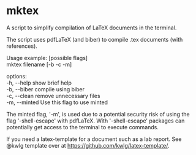 # mktex
A script to simplify compilation of LaTeX documents in the terminal.

The script uses pdfLaTeX (and biber) to compile .tex documents (with references).

Usage example: [possible flags]<br />
  mktex filename [-b -c -m]
  
options: <br />
  -h, --help            show brief help<br />
  -b, --biber           compile using biber<br />
  -c, --clean           remove unnecessary files<br />
  -m, --minted          Use this flag to use minted<br />

The minted flag, '-m', is used due to a potential security risk of using the flag '-shell-escape' with pdfLaTeX. With '-shell-escape' packages can potentially get access to the terminal to execute commands. 

If you need a latex-template for a document such as a lab report. See @kwlg template over at https://github.com/kwlg/latex-template/.
